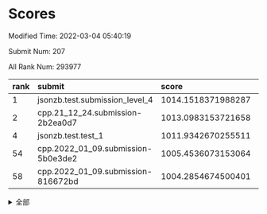 # Scores

Modified Time: 2022-03-04 05:40:19

Submit Num: 207

All Rank Num: 293977

| rank |               submit               |       score        |       sigma        | pk_num |
| :--- | :--------------------------------- | :----------------- | :----------------- | :----- |
| 1    | jsonzb.test.submission_level_4     | 1014.1518371988287 | 0.8367718475286877 | 5682   |
| 2    | cpp.21_12_24.submission-2b2ea0d7   | 1013.0983153721658 | 0.8088278514887247 | 5679   |
| 4    | jsonzb.test.test_1                 | 1011.9342670255511 | 0.7877118216026179 | 5678   |
| 54   | cpp.2022_01_09.submission-5b0e3de2 | 1005.4536073153064 | 0.7266122770423785 | 5676   |
| 58   | cpp.2022_01_09.submission-816672bd | 1004.2854674500401 | 0.7094880609876001 | 5681   |


<details>
<summary>全部</summary>

| rank |                 submit                 |       score        |       sigma        | pk_num |
| :--- | :------------------------------------- | :----------------- | :----------------- | :----- |
| 1    | jsonzb.test.submission_level_4         | 1014.1518371988287 | 0.8367718475286877 | 5682   |
| 2    | cpp.21_12_24.submission-2b2ea0d7       | 1013.0983153721658 | 0.8088278514887247 | 5679   |
| 3    | gobigger.level_3.submission_level_3_38 | 1012.2253482817138 | 0.7544543101992272 | 5682   |
| 4    | jsonzb.test.test_1                     | 1011.9342670255511 | 0.7877118216026179 | 5678   |
| 5    | gobigger.level_3.submission_level_3_29 | 1011.6198900976157 | 0.7821871839838194 | 5684   |
| 6    | gobigger.level_3.submission_level_3_35 | 1011.5612081303366 | 0.7945564920890067 | 5681   |
| 7    | gobigger.level_3.submission_level_3_14 | 1011.3411189571501 | 0.7733490395104604 | 5681   |
| 8    | gobigger.level_3.submission_level_3_49 | 1011.3294222260247 | 0.7686562625166894 | 5675   |
| 9    | gobigger.level_3.submission_level_3_3  | 1011.2006176262953 | 0.7646610940982687 | 5681   |
| 10   | gobigger.level_3.submission_level_3_15 | 1011.1974163142377 | 0.7796384548396158 | 5680   |
| 11   | gobigger.level_3.submission_level_3_47 | 1010.9782905426899 | 0.7740047641491894 | 5684   |
| 12   | gobigger.level_3.submission_level_3_27 | 1010.9274604311262 | 0.7625563315207293 | 5682   |
| 13   | gobigger.level_3.submission_level_3_18 | 1010.7268102343563 | 0.7724737864654938 | 5676   |
| 14   | gobigger.level_3.submission_level_3_26 | 1010.603799889663  | 0.7880842275231775 | 5683   |
| 15   | gobigger.level_3.submission_level_3_40 | 1010.5632448787842 | 0.7886972298308647 | 5680   |
| 16   | gobigger.level_3.submission_level_3_46 | 1010.5578098966233 | 0.7775002790693634 | 5680   |
| 17   | gobigger.level_3.submission_level_3_37 | 1010.5350952617852 | 0.749600728573541  | 5678   |
| 18   | gobigger.level_3.submission_level_3_0  | 1010.4709013742175 | 0.754894306226171  | 5677   |
| 19   | gobigger.level_3.submission_level_3_19 | 1010.4638225876965 | 0.7661065428482502 | 5675   |
| 20   | gobigger.level_3.submission_level_3_4  | 1010.4601352211447 | 0.7748301409952374 | 5681   |
| 21   | gobigger.level_3.submission_level_3_10 | 1010.43985542694   | 0.7807556279690336 | 5678   |
| 22   | gobigger.level_3.submission_level_3_31 | 1010.3815069575423 | 0.7615237389959173 | 5682   |
| 23   | gobigger.level_3.submission_level_3_30 | 1010.3393212404593 | 0.7644163801075189 | 5679   |
| 24   | gobigger.level_3.submission_level_3_17 | 1010.3232149926857 | 0.7646934337740625 | 5682   |
| 25   | gobigger.level_3.submission_level_3_2  | 1010.3207466838106 | 0.7861985434892184 | 5682   |
| 26   | gobigger.level_3.submission_level_3_36 | 1010.2897995267193 | 0.7813533618692412 | 5681   |
| 27   | gobigger.level_3.submission_level_3_12 | 1010.2792183629534 | 0.766078626939221  | 5680   |
| 28   | gobigger.level_3.submission_level_3_42 | 1010.1474648297554 | 0.7438944064531435 | 5681   |
| 29   | gobigger.level_3.submission_level_3_7  | 1010.1217628374662 | 0.7723918337895883 | 5687   |
| 30   | gobigger.level_3.submission_level_3_43 | 1010.0575738796866 | 0.7570538839083919 | 5680   |
| 31   | gobigger.level_3.submission_level_3_41 | 1010.049744418073  | 0.7450316449045897 | 5680   |
| 32   | gobigger.level_3.submission_level_3_32 | 1009.9883811745883 | 0.7506811460626556 | 5678   |
| 33   | gobigger.level_3.submission_level_3_20 | 1009.9351925857532 | 0.7495347428987712 | 5683   |
| 34   | gobigger.level_3.submission_level_3_8  | 1009.930853358295  | 0.767207460521258  | 5681   |
| 35   | gobigger.level_3.submission_level_3_5  | 1009.8378237903916 | 0.7733642415138915 | 5681   |
| 36   | gobigger.level_3.submission_level_3_44 | 1009.721445378794  | 0.7444497485236583 | 5679   |
| 37   | gobigger.level_3.submission_level_3_34 | 1009.7054980454387 | 0.76883570026221   | 5683   |
| 38   | gobigger.level_3.submission_level_3_1  | 1009.698478392068  | 0.7732749801861828 | 5673   |
| 39   | gobigger.level_3.submission_level_3_39 | 1009.6092212387789 | 0.7664130914306877 | 5681   |
| 40   | gobigger.level_3.submission_level_3_28 | 1009.523633432657  | 0.7700293153959061 | 5678   |
| 41   | gobigger.level_3.submission_level_3_16 | 1009.4788490387623 | 0.7691151290097139 | 5682   |
| 42   | gobigger.level_3.submission_level_3_45 | 1009.4287627514608 | 0.7589714065845804 | 5682   |
| 43   | gobigger.level_3.submission_level_3_24 | 1009.4072893374124 | 0.7509976506170211 | 5678   |
| 44   | gobigger.level_3.submission_level_3_33 | 1009.3640261143992 | 0.7789311525277619 | 5679   |
| 45   | gobigger.level_3.submission_level_3_13 | 1009.2673878233053 | 0.7719774102436353 | 5676   |
| 46   | gobigger.level_3.submission_level_3_21 | 1009.1647159914304 | 0.7618255572304241 | 5678   |
| 47   | gobigger.level_3.submission_level_3_48 | 1009.1340125226044 | 0.7649405754309858 | 5680   |
| 48   | gobigger.level_3.submission_level_3_25 | 1009.0999718257254 | 0.759919829183352  | 5680   |
| 49   | gobigger.level_3.submission_level_3_6  | 1009.059104520525  | 0.7388648122450155 | 5684   |
| 50   | gobigger.level_3.submission_level_3_22 | 1009.0585050714831 | 0.7666407297461643 | 5682   |
| 51   | gobigger.level_3.submission_level_3_11 | 1008.717293353479  | 0.7577573357721723 | 5681   |
| 52   | gobigger.level_3.submission_level_3_9  | 1008.4224106348663 | 0.7608619892645531 | 5685   |
| 53   | gobigger.level_3.submission_level_3_23 | 1007.0344383264496 | 0.7448828001891846 | 5680   |
| 54   | cpp.2022_01_09.submission-5b0e3de2     | 1005.4536073153064 | 0.7266122770423785 | 5676   |
| 55   | gobigger.level_1.submission_level_1_3  | 1004.9758686953099 | 0.7336013236727787 | 5676   |
| 56   | gobigger.level_1.submission_level_1_24 | 1004.7752461274644 | 0.7232583362368374 | 5680   |
| 57   | gobigger.level_1.submission_level_1_21 | 1004.3557981992384 | 0.728158577042555  | 5683   |
| 58   | cpp.2022_01_09.submission-816672bd     | 1004.2854674500401 | 0.7094880609876001 | 5681   |
| 59   | gobigger.level_1.submission_level_1_38 | 1004.2446118995837 | 0.7159605018624565 | 5675   |
| 60   | gobigger.level_1.submission_level_1_9  | 1004.1854408350558 | 0.7214766647174645 | 5681   |
| 61   | gobigger.level_1.submission_level_1_28 | 1003.9891742408973 | 0.7168122375743778 | 5677   |
| 62   | gobigger.level_1.submission_level_1_26 | 1003.8754950916835 | 0.7234530769044274 | 5680   |
| 63   | gobigger.level_1.submission_level_1_27 | 1003.8692236752422 | 0.7176596257048778 | 5678   |
| 64   | gobigger.level_1.submission_level_1_8  | 1003.8302895002131 | 0.7190221775571889 | 5682   |
| 65   | gobigger.level_1.submission_level_1_39 | 1003.8289672939254 | 0.7173448337070594 | 5681   |
| 66   | gobigger.level_1.submission_level_1_16 | 1003.8036070052451 | 0.7238928161784354 | 5684   |
| 67   | gobigger.level_1.submission_level_1_43 | 1003.7951085510751 | 0.7209835198722057 | 5682   |
| 68   | gobigger.level_1.submission_level_1_40 | 1003.779587182701  | 0.7341921856955216 | 5683   |
| 69   | gobigger.level_1.submission_level_1_0  | 1003.7652449723386 | 0.7150308714644826 | 5679   |
| 70   | gobigger.level_1.submission_level_1_12 | 1003.66862076566   | 0.7278664970922798 | 5681   |
| 71   | gobigger.level_1.submission_level_1_4  | 1003.6545525878964 | 0.7106201483794877 | 5685   |
| 72   | gobigger.level_1.submission_level_1_15 | 1003.6254094807821 | 0.7236411834418576 | 5681   |
| 73   | gobigger.level_1.submission_level_1_29 | 1003.583821894549  | 0.7221542639619968 | 5675   |
| 74   | gobigger.level_1.submission_level_1_47 | 1003.5561545309599 | 0.7182684250888911 | 5681   |
| 75   | gobigger.level_1.submission_level_1_49 | 1003.5505791159292 | 0.7100479677973087 | 5679   |
| 76   | gobigger.level_1.submission_level_1_37 | 1003.4874371814398 | 0.7160063639574554 | 5683   |
| 77   | gobigger.level_1.submission_level_1_41 | 1003.4401562327841 | 0.71982675506353   | 5686   |
| 78   | gobigger.level_1.submission_level_1_46 | 1003.4377412984343 | 0.7221105877432735 | 5680   |
| 79   | gobigger.level_1.submission_level_1_45 | 1003.3288801868977 | 0.7200048265535384 | 5681   |
| 80   | gobigger.level_1.submission_level_1_19 | 1003.2347534728293 | 0.7171636412871601 | 5682   |
| 81   | gobigger.level_1.submission_level_1_22 | 1003.2005129299234 | 0.7048958804337384 | 5679   |
| 82   | gobigger.level_1.submission_level_1_11 | 1003.1562740236579 | 0.7226240372230908 | 5685   |
| 83   | gobigger.level_1.submission_level_1_5  | 1003.1511909922677 | 0.7280309856273743 | 5685   |
| 84   | gobigger.level_1.submission_level_1_17 | 1003.129786831453  | 0.7183592568056965 | 5682   |
| 85   | gobigger.level_1.submission_level_1_10 | 1003.1057479781894 | 0.725989318769653  | 5679   |
| 86   | gobigger.level_1.submission_level_1_42 | 1003.0869560448529 | 0.7201579882583168 | 5684   |
| 87   | gobigger.level_1.submission_level_1_32 | 1003.0467124016005 | 0.7254922253105313 | 5678   |
| 88   | gobigger.level_1.submission_level_1_20 | 1003.0019540030565 | 0.7154402515296933 | 5681   |
| 89   | gobigger.level_1.submission_level_1_18 | 1002.9228657451227 | 0.7178652075559293 | 5681   |
| 90   | gobigger.level_1.submission_level_1_6  | 1002.8919775510489 | 0.7076963578368017 | 5683   |
| 91   | gobigger.level_1.submission_level_1_35 | 1002.8510248365969 | 0.7057887595792794 | 5677   |
| 92   | gobigger.level_1.submission_level_1_1  | 1002.708471186856  | 0.7200189170338545 | 5675   |
| 93   | gobigger.level_1.submission_level_1_34 | 1002.683661134955  | 0.7015412722327464 | 5678   |
| 94   | gobigger.level_1.submission_level_1_13 | 1002.653113779275  | 0.7194233738791505 | 5688   |
| 95   | gobigger.level_1.submission_level_1_7  | 1002.5341882884603 | 0.7097635664059135 | 5677   |
| 96   | gobigger.level_1.submission_level_1_14 | 1002.5334664408582 | 0.7207722345381465 | 5680   |
| 97   | gobigger.level_1.submission_level_1_2  | 1002.4659475228648 | 0.7270046907301685 | 5681   |
| 98   | gobigger.level_1.submission_level_1_31 | 1002.4486751634964 | 0.7151816484894402 | 5678   |
| 99   | gobigger.level_1.submission_level_1_30 | 1002.3965451246337 | 0.7056691432151888 | 5678   |
| 100  | gobigger.level_1.submission_level_1_33 | 1002.3120162555507 | 0.7230126112636532 | 5678   |
| 101  | gobigger.level_1.submission_level_1_23 | 1002.2449061376649 | 0.7089378841189891 | 5682   |
| 102  | gobigger.level_1.submission_level_1_44 | 1002.2047033281503 | 0.7077477684843878 | 5683   |
| 103  | gobigger.level_1.submission_level_1_36 | 1002.1661171502894 | 0.706656799505741  | 5676   |
| 104  | gobigger.level_1.submission_level_1_48 | 1002.017065432029  | 0.707486667022139  | 5680   |
| 105  | gobigger.level_1.submission_level_1_25 | 1001.5095207562981 | 0.7123324349238612 | 5673   |
| 106  | gobigger.random.submission_random_37   | 997.5359119198689  | 0.7154657496664629 | 5682   |
| 107  | gobigger.random.submission_random_5    | 997.380375089572   | 0.7018241936799834 | 5684   |
| 108  | gobigger.random.submission_random_27   | 997.3247692757784  | 0.7106593173949911 | 5676   |
| 109  | gobigger.random.submission_random_28   | 997.0985860321867  | 0.7126151590217115 | 5679   |
| 110  | gobigger.random.submission_random_15   | 996.9961286026743  | 0.7119371330178302 | 5679   |
| 111  | gobigger.random.submission_random_32   | 996.8901911682609  | 0.6909959843130596 | 5686   |
| 112  | gobigger.random.submission_random_4    | 996.5660318103704  | 0.708165633154373  | 5678   |
| 113  | gobigger.random.submission_random_47   | 996.555932539626   | 0.7159581599024889 | 5675   |
| 114  | gobigger.random.submission_random_10   | 996.5531414654221  | 0.7119563711021006 | 5682   |
| 115  | gobigger.random.submission_random_19   | 996.53427066572    | 0.7018000144060557 | 5675   |
| 116  | gobigger.random.submission_random_36   | 996.5227109663175  | 0.7025210171266127 | 5682   |
| 117  | gobigger.random.submission_random_38   | 996.433346282681   | 0.7249811885930083 | 5673   |
| 118  | gobigger.random.submission_random_9    | 996.2509578496594  | 0.7070281396647676 | 5679   |
| 119  | gobigger.random.submission_random_46   | 996.222742320137   | 0.6996293149350407 | 5677   |
| 120  | gobigger.random.submission_random_35   | 996.169574140324   | 0.7077491950700757 | 5683   |
| 121  | gobigger.random.submission_random_20   | 996.1652874027103  | 0.6978431996962484 | 5682   |
| 122  | gobigger.random.submission_random_43   | 996.1342200820429  | 0.7114507051161081 | 5679   |
| 123  | gobigger.random.submission_random_25   | 996.1263607642625  | 0.7133500447824432 | 5686   |
| 124  | gobigger.random.submission_random_1    | 996.1216680957726  | 0.7018175996608773 | 5678   |
| 125  | gobigger.random.submission_random_16   | 996.1088735422765  | 0.7079117734893011 | 5683   |
| 126  | gobigger.random.submission_random_45   | 996.0735226743524  | 0.722471935695187  | 5677   |
| 127  | gobigger.random.submission_random_40   | 996.0309507591559  | 0.7089607901712637 | 5682   |
| 128  | gobigger.random.submission_random_44   | 995.9892736109604  | 0.7060521626047163 | 5681   |
| 129  | gobigger.random.submission_random_48   | 995.9832492757024  | 0.7150433245413832 | 5683   |
| 130  | gobigger.random.submission_random_14   | 995.9556874906895  | 0.6963697004293913 | 5679   |
| 131  | gobigger.random.submission_random_8    | 995.9150129565043  | 0.7238709686024838 | 5680   |
| 132  | gobigger.random.submission_random_39   | 995.9028395677951  | 0.7102338813908489 | 5680   |
| 133  | gobigger.random.submission_random_41   | 995.8845250745732  | 0.7090579630357615 | 5686   |
| 134  | gobigger.random.submission_random_49   | 995.8707876267703  | 0.7049347665706786 | 5676   |
| 135  | gobigger.random.submission_random_17   | 995.8665995098127  | 0.7029201765093241 | 5682   |
| 136  | gobigger.random.submission_random_7    | 995.8481825461841  | 0.7125623742219773 | 5685   |
| 137  | gobigger.random.submission_random_13   | 995.8281961017756  | 0.712071895791319  | 5679   |
| 138  | gobigger.random.submission_random_24   | 995.8122954086825  | 0.7164796504852391 | 5679   |
| 139  | gobigger.random.submission_random_11   | 995.8117469034014  | 0.7054371693639822 | 5679   |
| 140  | gobigger.random.submission_random_33   | 995.711398254268   | 0.7193727555212173 | 5684   |
| 141  | gobigger.random.submission_random_34   | 995.7011155899717  | 0.7246893785880225 | 5681   |
| 142  | gobigger.random.submission_random_21   | 995.6193070571261  | 0.7084863240492683 | 5680   |
| 143  | gobigger.random.submission_random_31   | 995.5606114984776  | 0.7122860934822998 | 5683   |
| 144  | gobigger.random.submission_random_26   | 995.5279026065143  | 0.7078032002463192 | 5681   |
| 145  | gobigger.random.submission_random_30   | 995.510322572059   | 0.7031741098640749 | 5679   |
| 146  | gobigger.random.submission_random_42   | 995.4202787298574  | 0.7128132175767082 | 5688   |
| 147  | gobigger.random.submission_random_0    | 995.3788141275147  | 0.719281006634222  | 5684   |
| 148  | gobigger.random.submission_random_6    | 995.3354555318758  | 0.7121062239385265 | 5674   |
| 149  | gobigger.random.submission_random_12   | 995.2651596835802  | 0.7047894650172892 | 5678   |
| 150  | gobigger.random.submission_random_23   | 995.2321640036914  | 0.7097969801740445 | 5681   |
| 151  | gobigger.random.submission_random_18   | 995.1970791439873  | 0.7060373776060046 | 5677   |
| 152  | gobigger.random.submission_random_3    | 994.9867421280264  | 0.7205978322096888 | 5682   |
| 153  | gobigger.random.submission_random_2    | 994.9048455794757  | 0.7301765199881443 | 5684   |
| 154  | gobigger.random.submission_random_22   | 994.6951266182404  | 0.729146938570332  | 5683   |
| 155  | gobigger.level_2.submission_level_2_19 | 994.5725881662453  | 0.7282913942404174 | 5682   |
| 156  | gobigger.random.submission_random_29   | 994.383316636461   | 0.712435320364203  | 5683   |
| 157  | gobigger.level_2.submission_level_2_31 | 993.9815940704326  | 0.7171498432146103 | 5684   |
| 158  | gobigger.level_2.submission_level_2_39 | 993.3170601647583  | 0.744348634216058  | 5680   |
| 159  | gobigger.level_2.submission_level_2_35 | 993.2007769459921  | 0.7299574769680979 | 5683   |
| 160  | gobigger.level_2.submission_level_2_45 | 993.1279806799517  | 0.7370513987783424 | 5680   |
| 161  | gobigger.level_2.submission_level_2_0  | 993.1205104530648  | 0.7439704671456484 | 5684   |
| 162  | gobigger.level_2.submission_level_2_28 | 993.1111644661994  | 0.7508949348965948 | 5681   |
| 163  | gobigger.level_2.submission_level_2_37 | 992.9133304934915  | 0.7411959574495645 | 5679   |
| 164  | gobigger.level_2.submission_level_2_21 | 992.8219628441353  | 0.733132600209876  | 5682   |
| 165  | gobigger.level_2.submission_level_2_34 | 992.7490143501354  | 0.7535489315557725 | 5681   |
| 166  | gobigger.level_2.submission_level_2_48 | 992.7344091631967  | 0.7359265156883554 | 5683   |
| 167  | gobigger.level_2.submission_level_2_29 | 992.701171998369   | 0.7302647117561544 | 5686   |
| 168  | gobigger.level_2.submission_level_2_22 | 992.6312348416479  | 0.7532427848321779 | 5677   |
| 169  | gobigger.level_2.submission_level_2_17 | 992.5833958772216  | 0.7352620015865584 | 5683   |
| 170  | gobigger.level_2.submission_level_2_13 | 992.5792533744933  | 0.7396314198073901 | 5683   |
| 171  | gobigger.level_2.submission_level_2_11 | 992.5107106296721  | 0.7513600540613351 | 5685   |
| 172  | gobigger.level_2.submission_level_2_23 | 992.4505103422861  | 0.7287956160393254 | 5686   |
| 173  | gobigger.level_2.submission_level_2_15 | 992.4369657427688  | 0.7579246599117897 | 5680   |
| 174  | gobigger.level_2.submission_level_2_24 | 992.3879715792046  | 0.7400370058996479 | 5688   |
| 175  | gobigger.level_2.submission_level_2_47 | 992.3807357802037  | 0.751699602892196  | 5684   |
| 176  | gobigger.level_2.submission_level_2_38 | 992.3731597397136  | 0.7403518644646726 | 5681   |
| 177  | gobigger.level_2.submission_level_2_1  | 992.3232466192833  | 0.7368482253864471 | 5682   |
| 178  | gobigger.level_2.submission_level_2_41 | 992.1005188717492  | 0.7395770213391027 | 5686   |
| 179  | gobigger.level_2.submission_level_2_18 | 992.084533102416   | 0.7350685408602152 | 5686   |
| 180  | gobigger.level_2.submission_level_2_32 | 992.0704766128124  | 0.7494637154930872 | 5685   |
| 181  | gobigger.level_2.submission_level_2_33 | 992.0148680997602  | 0.764039127634587  | 5682   |
| 182  | gobigger.level_2.submission_level_2_27 | 992.011276535641   | 0.7327901107066687 | 5678   |
| 183  | gobigger.level_2.submission_level_2_36 | 991.9954497471833  | 0.7474581688129698 | 5681   |
| 184  | gobigger.level_2.submission_level_2_14 | 991.9727387381321  | 0.7471492625943673 | 5672   |
| 185  | gobigger.level_2.submission_level_2_2  | 991.8325650047475  | 0.7439465489719613 | 5679   |
| 186  | gobigger.level_2.submission_level_2_12 | 991.6719391736835  | 0.7406895605546218 | 5682   |
| 187  | gobigger.level_2.submission_level_2_40 | 991.6461163248133  | 0.7531805147068135 | 5679   |
| 188  | gobigger.level_2.submission_level_2_46 | 991.541395560952   | 0.7472050150986927 | 5683   |
| 189  | gobigger.level_2.submission_level_2_49 | 991.4672515167447  | 0.7548141691289252 | 5680   |
| 190  | gobigger.level_2.submission_level_2_44 | 991.3432076346853  | 0.7660718295870328 | 5683   |
| 191  | gobigger.level_2.submission_level_2_25 | 991.3036566551383  | 0.7479525670998572 | 5685   |
| 192  | gobigger.level_2.submission_level_2_30 | 991.238148920666   | 0.7507726878931584 | 5681   |
| 193  | gobigger.level_2.submission_level_2_16 | 991.2303184433515  | 0.7759457299747878 | 5679   |
| 194  | gobigger.level_2.submission_level_2_4  | 991.1950717627344  | 0.7541972338220887 | 5683   |
| 195  | gobigger.level_2.submission_level_2_7  | 991.0436734039077  | 0.7724100084233827 | 5678   |
| 196  | gobigger.level_2.submission_level_2_20 | 991.0134113941256  | 0.7758619001584729 | 5682   |
| 197  | gobigger.level_2.submission_level_2_42 | 990.947631956806   | 0.7327216804130292 | 5680   |
| 198  | gobigger.level_2.submission_level_2_3  | 990.7703995174163  | 0.7687291166561468 | 5677   |
| 199  | gobigger.level_2.submission_level_2_6  | 990.7642663390151  | 0.7468404354920208 | 5679   |
| 200  | gobigger.level_2.submission_level_2_43 | 990.5974452285632  | 0.7571879833310611 | 5679   |
| 201  | gobigger.level_2.submission_level_2_9  | 990.5607718174949  | 0.7794984830299114 | 5678   |
| 202  | gobigger.level_2.submission_level_2_8  | 990.5572471751216  | 0.7460678946783802 | 5688   |
| 203  | gobigger.level_2.submission_level_2_26 | 990.5163440563616  | 0.764139977869884  | 5681   |
| 204  | gobigger.level_2.submission_level_2_5  | 990.4222195954145  | 0.7580188403679973 | 5680   |
| 205  | gobigger.level_2.submission_level_2_10 | 989.9998712208348  | 0.7781779534186778 | 5685   |
| 206  | gobigger.none.submission_none_0        | 979.0114051360906  | 1.201241013067286  | 5685   |
| 207  | gobigger.none.submission_none_1        | 975.6103008787924  | 1.5219636909071033 | 5685   |

</details>